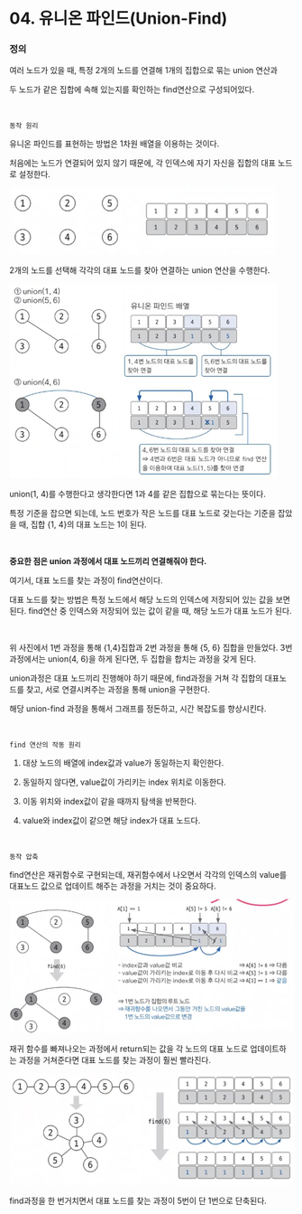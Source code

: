 # 04. 유니온 파인드(Union-Find)

### 정의

여러 노드가 있을 때, 특정 2개의 노드를 연결해 1개의 집합으로 묶는 union 연산과

두 노드가 같은 집합에 속해 있는지를 확인하는 find연산으로 구성되어있다.

<br>

`동작 원리`

유니온 파인드를 표현하는 방법은 1차원 배열을 이용하는 것이다.

처음에는 노드가 연결되어 있지 않기 때문에, 각 인덱스에 자기 자신을 집합의 대표 노드로 설정한다.

<img title="" src="../../assets/union-find-example1.png" alt="" width="472">

2개의 노드를 선택해 각각의 대표 노드를 찾아 연결하는 union 연산을 수행한다.

<img title="" src="../../assets/union-find-example2.png" alt="" width="476">

union(1, 4)를 수행한다고 생각한다면 1과 4를 같은 집합으로 묶는다는 뜻이다.

특정 기준을 잡으면 되는데, 노드 번호가 작은 노드를 대표 노드로 갖는다는 기준을 잡았을 때, 집합 {1, 4}의 대표 노드는 1이 된다.

<br>

**중요한 점은 union 과정에서 대표 노드끼리 연결해줘야 한다.**

여기서, 대표 노드를 찾는 과정이 find연산이다.

대표 노드를 찾는 방법은 특정 노드에서 해당 노드의 인덱스에 저장되어 있는 값을 보면 된다. find연산 중 인덱스와 저장되어 있는 값이 같을 때, 해당 노드가 대표 노드가 된다.

<br>

위 사진에서 1번 과정을 통해 {1,4}집합과 2번 과정을 통해 {5, 6} 집합을 만들었다. 3번 과정에서는 union(4, 6)을 하게 된다면, 두 집합을 합치는 과정을 갖게 된다.

union과정은 대표 노드끼리 진행해야 하기 때문에, find과정을 거쳐 각 집합의 대표노드를 찾고,  서로 연결시켜주는 과정을 통해 union을 구현한다.

해당 union-find 과정을 통해서 그래프를 정돈하고, 시간 복잡도를 향상시킨다.

<br>

`find 연산의 작동 원리`

1. 대상 노드의 배열에 index값과 value가 동일하는지 확인한다.

2. 동일하지 않다면, value값이 가리키는 index 위치로 이동한다.

3. 이동 위치와 index값이 같을 때까지 탐색을 반복한다.

4. value와 index값이 같으면 해당 index가 대표 노드다.

<br>

`동작 압축`

find연산은 재귀함수로 구현되는데, 재귀함수에서 나오면서 각각의 인덱스의 value를 대표노드 값으로 업데이트 해주는 과정을 거치는 것이 중요하다.

<img title="" src="../../assets/union-find-example3.png" alt="" width="509">

<br>

재귀 함수를 빠져나오는 과정에서 return되는 값을 각 노드의 대표 노드로 업데이트하는 과정을 거쳐준다면 대표 노드를 찾는 과정이 훨씬 빨라진다.

<img title="" src="../../assets/union-find-example4.png" alt="" width="506">

find과정을 한 번거치면서 대표 노드를 찾는 과정이 5번이 단 1번으로 단축된다.



